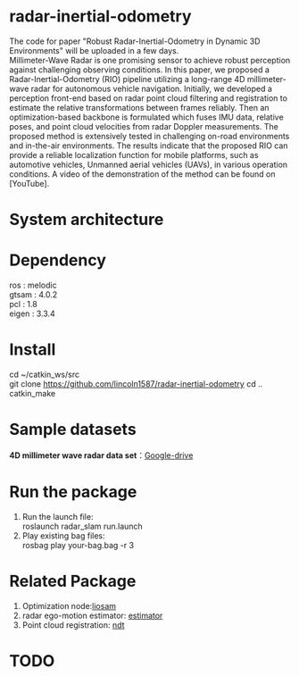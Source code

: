 # radar-inertial-odometry 
The code for paper "Robust Radar-Inertial-Odometry in Dynamic 3D Environments" will be uploaded in a few days.  
Millimeter-Wave Radar is one promising sensor to achieve robust perception against challenging observing conditions. In this paper, we proposed a Radar-Inertial-Odometry (RIO) pipeline utilizing a long-range 4D millimeter-wave radar for autonomous vehicle navigation. Initially, we developed a perception front-end based on radar point cloud filtering and registration to estimate the relative transformations between frames reliably. Then an optimization-based backbone is formulated which fuses IMU data, relative poses, and point cloud velocities from radar Doppler measurements. The proposed method is extensively tested in challenging on-road environments and in-the-air environments. The results indicate that the proposed RIO can provide a reliable localization function for mobile platforms, such as automotive vehicles, Unmanned aerial vehicles (UAVs), in various operation conditions. 
A video of the demonstration of the method can be found on [YouTube].
# System architecture

# Dependency
ros : melodic  
gtsam : 4.0.2  
pcl : 1.8  
eigen : 3.3.4   

# Install
cd ~/catkin_ws/src  
git clone https://github.com/lincoln1587/radar-inertial-odometry
cd ..  
catkin_make  

# Sample datasets
**4D millimeter wave radar data set**：[Google-drive](https://drive.google.com/file/d/13xzZ3uGyV6l2fjjCZix_S3XPCB6JCgLJ/view?usp=sharing)

# Run the package
1. Run the launch file:  
roslaunch radar_slam run.launch
2. Play existing bag files:  
rosbag play your-bag.bag -r 3


# Related Package
1. Optimization node:[liosam](https://github.com/TixiaoShan/LIO-SAM)
2. radar ego-motion estimator: [estimator](https://github.com/christopherdoer/rio)
3. Point cloud registration: [ndt](https://github.com/zju-sclab/NDT-library)

# TODO



